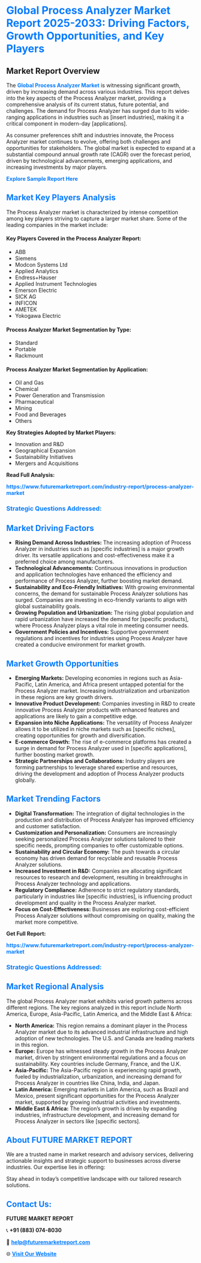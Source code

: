 <h1 style="color: #007BFF;">Global Process Analyzer Market Report 2025-2033: Driving Factors, Growth Opportunities, and Key Players</h1>

<section id="overview">
<h2>Market Report Overview</h2>
<p>The <a href="https://www.futuremarketreport.com/industry-report/process-analyzer-market" style="color: #007BFF; text-decoration: none;"><strong>Global Process Analyzer Market</strong></a> is witnessing significant growth, driven by increasing demand across various industries. This report delves into the key aspects of the Process Analyzer market, providing a comprehensive analysis of its current status, future potential, and challenges. The demand for Process Analyzer has surged due to its wide-ranging applications in industries such as [insert industries], making it a critical component in modern-day [applications].</p>
<p>As consumer preferences shift and industries innovate, the Process Analyzer market continues to evolve, offering both challenges and opportunities for stakeholders. The global market is expected to expand at a substantial compound annual growth rate (CAGR) over the forecast period, driven by technological advancements, emerging applications, and increasing investments by major players.</p>
</section>

<section id="overview">
<p><a href="https://www.futuremarketreport.com/request-sample/reportId=104857" style="color: #007BFF; text-decoration: none;"><strong>Explore Sample Report Here</strong></a></p>
</section>

<section id="key-players">
<h2 style="color: #007BFF;">Market Key Players Analysis</h2>
<p>The Process Analyzer market is characterized by intense competition among key players striving to capture a larger market share. Some of the leading companies in the market include:</p>
<h4>Key Players Covered in the Process Analyzer Report:</h4>
<ul><li>ABB</li><li>Siemens</li><li>Modcon Systems Ltd</li><li>Applied Analytics</li><li>Endress+Hauser</li><li>Applied Instrument Technologies</li><li>Emerson Electric</li><li>SICK AG</li><li>INFICON</li><li>AMETEK</li><li>Yokogawa Electric</li></ul>
<h4>Process Analyzer Market Segmentation by Type:</h4>
<ul><li>Standard</li><li>Portable</li><li>Rackmount</li></ul>

<h4>Process Analyzer Market Segmentation by Application:</h4>
<ul><li>Oil and Gas</li><li>Chemical</li><li>Power Generation and Transmission</li><li>Pharmaceutical</li><li>Mining</li><li>Food and Beverages</li><li>Others</li></ul>
<p><strong>Key Strategies Adopted by Market Players:</strong></p>
<ul>
<li>Innovation and R&D</li>
<li>Geographical Expansion</li>
<li>Sustainability Initiatives</li>
<li>Mergers and Acquisitions</li>
</ul>
</section>

<section>
<p><strong>Read Full Analysis: </strong></p><a href="https://www.futuremarketreport.com/industry-report/process-analyzer-market" style="color: #007BFF; text-decoration: none;"><strong>https://www.futuremarketreport.com/industry-report/process-analyzer-market</strong></a>
<h3 style="color: #007BFF;">Strategic Questions Addressed:</h3>
</section>

<section id="driving-factors">
<h2 style="color: #007BFF;">Market Driving Factors</h2>
<ul>
<li><strong>Rising Demand Across Industries:</strong> The increasing adoption of Process Analyzer in industries such as [specific industries] is a major growth driver. Its versatile applications and cost-effectiveness make it a preferred choice among manufacturers.</li>
<li><strong>Technological Advancements:</strong> Continuous innovations in production and application technologies have enhanced the efficiency and performance of Process Analyzer, further boosting market demand.</li>
<li><strong>Sustainability and Eco-Friendly Initiatives:</strong> With growing environmental concerns, the demand for sustainable Process Analyzer solutions has surged. Companies are investing in eco-friendly variants to align with global sustainability goals.</li>
<li><strong>Growing Population and Urbanization:</strong> The rising global population and rapid urbanization have increased the demand for [specific products], where Process Analyzer plays a vital role in meeting consumer needs.</li>
<li><strong>Government Policies and Incentives:</strong> Supportive government regulations and incentives for industries using Process Analyzer have created a conducive environment for market growth.</li>
</ul>
</section>

<section id="growth-opportunities">
<h2 style="color: #007BFF;">Market Growth Opportunities</h2>
<ul>
<li><strong>Emerging Markets:</strong> Developing economies in regions such as Asia-Pacific, Latin America, and Africa present untapped potential for the Process Analyzer market. Increasing industrialization and urbanization in these regions are key growth drivers.</li>
<li><strong>Innovative Product Development:</strong> Companies investing in R&D to create innovative Process Analyzer products with enhanced features and applications are likely to gain a competitive edge.</li>
<li><strong>Expansion into Niche Applications:</strong> The versatility of Process Analyzer allows it to be utilized in niche markets such as [specific niches], creating opportunities for growth and diversification.</li>
<li><strong>E-commerce Growth:</strong> The rise of e-commerce platforms has created a surge in demand for Process Analyzer used in [specific applications], further boosting market growth.</li>
<li><strong>Strategic Partnerships and Collaborations:</strong> Industry players are forming partnerships to leverage shared expertise and resources, driving the development and adoption of Process Analyzer products globally.</li>
</ul>
</section>

<section id="trending-factors">
<h2 style="color: #007BFF;">Market Trending Factors</h2>
<ul>
<li><strong>Digital Transformation:</strong> The integration of digital technologies in the production and distribution of Process Analyzer has improved efficiency and customer satisfaction.</li>
<li><strong>Customization and Personalization:</strong> Consumers are increasingly seeking personalized Process Analyzer solutions tailored to their specific needs, prompting companies to offer customizable options.</li>
<li><strong>Sustainability and Circular Economy:</strong> The push towards a circular economy has driven demand for recyclable and reusable Process Analyzer solutions.</li>
<li><strong>Increased Investment in R&D:</strong> Companies are allocating significant resources to research and development, resulting in breakthroughs in Process Analyzer technology and applications.</li>
<li><strong>Regulatory Compliance:</strong> Adherence to strict regulatory standards, particularly in industries like [specific industries], is influencing product development and quality in the Process Analyzer market.</li>
<li><strong>Focus on Cost-Effectiveness:</strong> Businesses are exploring cost-efficient Process Analyzer solutions without compromising on quality, making the market more competitive.</li>
</ul>
</section>

<section>
<p><strong>Get Full Report: </strong></p><a href="https://www.futuremarketreport.com/industry-report/process-analyzer-market" style="color: #007BFF; text-decoration: none;"><strong>https://www.futuremarketreport.com/industry-report/process-analyzer-market</strong></a>
<h3 style="color: #007BFF;">Strategic Questions Addressed:</h3>
</section>


<section id="regional-analysis">
<h2 style="color: #007BFF;">Market Regional Analysis</h2>
<p>The global Process Analyzer market exhibits varied growth patterns across different regions. The key regions analyzed in this report include North America, Europe, Asia-Pacific, Latin America, and the Middle East & Africa:</p>
<ul>
<li><strong>North America:</strong> This region remains a dominant player in the Process Analyzer market due to its advanced industrial infrastructure and high adoption of new technologies. The U.S. and Canada are leading markets in this region.</li>
<li><strong>Europe:</strong> Europe has witnessed steady growth in the Process Analyzer market, driven by stringent environmental regulations and a focus on sustainability. Key countries include Germany, France, and the U.K.</li>
<li><strong>Asia-Pacific:</strong> The Asia-Pacific region is experiencing rapid growth, fueled by industrialization, urbanization, and increasing demand for Process Analyzer in countries like China, India, and Japan.</li>
<li><strong>Latin America:</strong> Emerging markets in Latin America, such as Brazil and Mexico, present significant opportunities for the Process Analyzer market, supported by growing industrial activities and investments.</li>
<li><strong>Middle East & Africa:</strong> The region’s growth is driven by expanding industries, infrastructure development, and increasing demand for Process Analyzer in sectors like [specific sectors].</li>
</ul>
</section>

<footer>
<h2 style="color: #007BFF;">About FUTURE MARKET REPORT</h2>
<p>We are a trusted name in market research and advisory services, delivering actionable insights and strategic support to businesses across diverse industries. Our expertise lies in offering:</p>

<p>Stay ahead in today’s competitive landscape with our tailored research solutions.</p>

<h2 style="color: #007BFF;">Contact Us:</h2>
<p><strong>FUTURE MARKET REPORT</strong></p>
<p>📞 <strong>+91 (883) 074-8030</strong></p>
<p>📧 <strong><a href="mailto:help@futuremarketreport.com" style="color: #007BFF;">help@futuremarketreport.com</a></strong></p>
<p>🌐 <strong><a href="https://www.futuremarketreport.com/" style="color: #007BFF;">Visit Our Website</a></strong></p>
</footer>